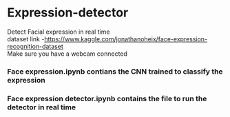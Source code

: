 # Expression-detector  
Detect Facial expression in real time  
dataset link -https://www.kaggle.com/jonathanoheix/face-expression-recognition-dataset  
Make sure you have a webcam connected  

### Face expression.ipynb contians the CNN trained to classify the expression  
### Face expression detector.ipynb contains the file to run the detector in real time
